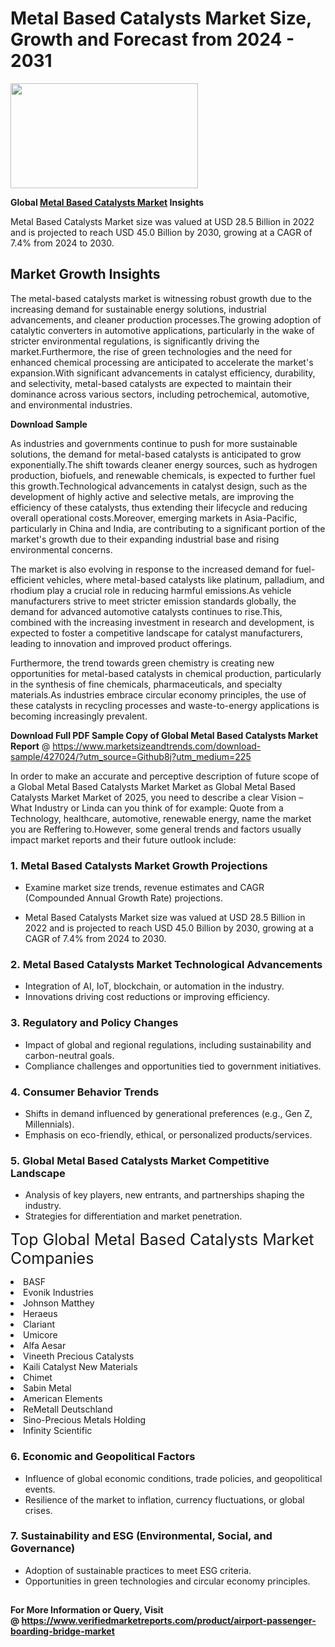 <H1>Metal Based Catalysts Market Size, Growth and Forecast from 2024 - 2031</H1><img class="aligncenter size-medium wp-image-584254" src="https://thirdeyenews.in/wp-content/uploads/2024/09/Global-Market-Research-300x168.jpeg" alt="" width="300" height="168" /><p><strong>Global&nbsp;<a href="https://www.marketsizeandtrends.com/download-sample/427024/?utm_source=Github8j?utm_medium=225">Metal Based Catalysts Market</a> Insights</strong></p><p>Metal Based Catalysts Market size was valued at USD 28.5 Billion in 2022 and is projected to reach USD 45.0 Billion by 2030, growing at a CAGR of 7.4% from 2024 to 2030.</p><p><h2>Market Growth Insights</h2> <p>The metal-based catalysts market is witnessing robust growth due to the increasing demand for sustainable energy solutions, industrial advancements, and cleaner production processes.The growing adoption of catalytic converters in automotive applications, particularly in the wake of stricter environmental regulations, is significantly driving the market.Furthermore, the rise of green technologies and the need for enhanced chemical processing are anticipated to accelerate the market's expansion.With significant advancements in catalyst efficiency, durability, and selectivity, metal-based catalysts are expected to maintain their dominance across various sectors, including petrochemical, automotive, and environmental industries.</p> <p><strong>Download Sample</strong></p> <p>As industries and governments continue to push for more sustainable solutions, the demand for metal-based catalysts is anticipated to grow exponentially.The shift towards cleaner energy sources, such as hydrogen production, biofuels, and renewable chemicals, is expected to further fuel this growth.Technological advancements in catalyst design, such as the development of highly active and selective metals, are improving the efficiency of these catalysts, thus extending their lifecycle and reducing overall operational costs.Moreover, emerging markets in Asia-Pacific, particularly in China and India, are contributing to a significant portion of the market's growth due to their expanding industrial base and rising environmental concerns.</p> <p>The market is also evolving in response to the increased demand for fuel-efficient vehicles, where metal-based catalysts like platinum, palladium, and rhodium play a crucial role in reducing harmful emissions.As vehicle manufacturers strive to meet stricter emission standards globally, the demand for advanced automotive catalysts continues to rise.This, combined with the increasing investment in research and development, is expected to foster a competitive landscape for catalyst manufacturers, leading to innovation and improved product offerings.</p> <p>Furthermore, the trend towards green chemistry is creating new opportunities for metal-based catalysts in chemical production, particularly in the synthesis of fine chemicals, pharmaceuticals, and specialty materials.As industries embrace circular economy principles, the use of these catalysts in recycling processes and waste-to-energy applications is becoming increasingly prevalent.</p> <p><span class=""><strong>Download Full PDF Sample Copy of Global Metal Based Catalysts Market Report</strong> @ <a href="https://www.marketsizeandtrends.com/download-sample/427024/?utm_source=Github8j?utm_medium=225" target="_blank">https://www.marketsizeandtrends.com/download-sample/427024/?utm_source=Github8j?utm_medium=225</a></span></p><p>In order to make an accurate and perceptive description of future scope of a Global&nbsp;Metal Based Catalysts Market Market as Global&nbsp;Metal Based Catalysts Market Market of 2025, you need to describe a clear Vision &ndash; What Industry or Linda can you think of for example: Quote from a Technology, healthcare, automotive, renewable energy, name the market you are Reffering to.However, some general trends and factors usually impact market reports and their future outlook include:</p><h3>1.&nbsp;<strong>Metal Based Catalysts Market Growth Projections</strong></h3><ul><li>Examine market size trends, revenue estimates and CAGR (Compounded Annual Growth Rate) projections.</li><li><p>Metal Based Catalysts Market size was valued at USD 28.5 Billion in 2022 and is projected to reach USD 45.0 Billion by 2030, growing at a CAGR of 7.4% from 2024 to 2030.</p></li></ul><h3>2.&nbsp;<strong>Metal Based Catalysts Market Technological Advancements</strong></h3><ul><li>Integration of AI, IoT, blockchain, or automation in the industry.</li><li>Innovations driving cost reductions or improving efficiency.</li></ul><h3>3.&nbsp;<strong>Regulatory and Policy Changes</strong></h3><ul><li>Impact of global and regional regulations, including sustainability and carbon-neutral goals.</li><li>Compliance challenges and opportunities tied to government initiatives.</li></ul><h3>4.&nbsp;<strong>Consumer Behavior Trends</strong></h3><ul><li>Shifts in demand influenced by generational preferences (e.g., Gen Z, Millennials).</li><li>Emphasis on eco-friendly, ethical, or personalized products/services.</li></ul><h3>5.&nbsp;<strong>Global Metal Based Catalysts Market Competitive Landscape</strong></h3><ul><li>Analysis of key players, new entrants, and partnerships shaping the industry.</li><li>Strategies for differentiation and market penetration.</li></ul><p data-pm-slice="1 1 []"><span style="color: inherit; font-family: inherit; font-size: 25px;">Top Global Metal Based Catalysts Market Companies</span></p><div class="" data-test-id=""><p><li>BASF</li><li> Evonik Industries</li><li> Johnson Matthey</li><li> Heraeus</li><li> Clariant</li><li> Umicore</li><li> Alfa Aesar</li><li> Vineeth Precious Catalysts</li><li> Kaili Catalyst New Materials</li><li> Chimet</li><li> Sabin Metal</li><li> American Elements</li><li> ReMetall Deutschland</li><li> Sino-Precious Metals Holding</li><li> Infinity Scientific</li></p></div><h3>6.&nbsp;<strong>Economic and Geopolitical Factors</strong></h3><ul><li>Influence of global economic conditions, trade policies, and geopolitical events.</li><li>Resilience of the market to inflation, currency fluctuations, or global crises.</li></ul><h3>7.&nbsp;<strong>Sustainability and ESG (Environmental, Social, and Governance)</strong></h3><ul><li>Adoption of sustainable practices to meet ESG criteria.</li><li>Opportunities in green technologies and circular economy principles.</li></ul><h2><strong style="font-size: 14px;">For More Information or Query, Visit @&nbsp;</strong><a style="background-color: #ffffff; font-size: 14px;" href="https://www.marketsizeandtrends.com/report/metal-based-catalysts-market/" target="_blank">https://www.verifiedmarketreports.com/product/airport-passenger-boarding-bridge-market</a></h2>
